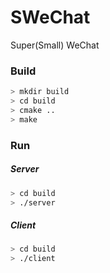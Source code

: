 # SWeChat
Super(Small) WeChat

### Build

```sh
> mkdir build
> cd build
> cmake ..
> make
```

### Run

##### Server

```sh
> cd build
> ./server
```

##### Client

```sh
> cd build
> ./client
```
